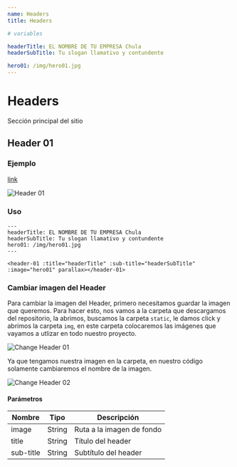 ```yaml
---
name: Headers
title: Headers

# variables

headerTitle: EL NOMBRE DE TU EMPRESA Chula
headerSubTitle: Tu slogan llamativo y contundente

hero01: /img/hero01.jpg
---
```


# Headers

Sección principal del sitio

## Header 01

### Ejemplo

[link](https://redplanet.devlez.com/lodestar#header01) 

![Header 01](~@assets/header-01.png "Header 01")
### Uso

```
---
headerTitle: EL NOMBRE DE TU EMPRESA Chula
headerSubTitle: Tu slogan llamativo y contundente
hero01: /img/hero01.jpg
---

<header-01 :title="headerTitle" :sub-title="headerSubTitle" :image="hero01" parallax></header-01>

```

### Cambiar imagen del Header

Para cambiar la imagen del Header, primero necesitamos guardar la imagen que queremos. Para  hacer esto, nos vamos a la carpeta que descargamos del repositorio, la abrimos, buscamos la carpeta `static`, le damos click y abrimos la carpeta `img`, en este carpeta colocaremos las imágenes que vayamos a utlizar en todo nuestro proyecto.

![Change Header 01](~@assets/change-01.png "Change Header 01")

Ya que tengamos nuestra imagen en la carpeta, en nuestro código solamente cambiaremos el nombre de la imagen.

![Change Header 02](~@assets/change-02.png "Change Header 02")

#### Parámetros

| Nombre      | Tipo        | Descripción |
| ----------- | ----------- | ----------- |
| image       | String      | Ruta a la imagen de fondo |
| title       | String      | Título del header         |
| sub-title   | String      | Subtítulo del header      |
